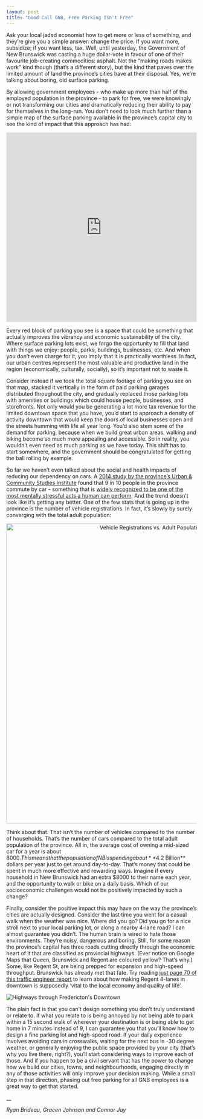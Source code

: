 ```yaml
---
layout: post
title: "Good Call GNB, Free Parking Isn't Free"
---
```


Ask your local jaded economist how to get more or less of something, and they’re give you a simple answer: change the price. If you want more, subsidize; if you want less, tax. Well, until yesterday, the Government of New Brunswick was casting a huge dollar-vote in favour of one of their favourite job-creating commodities: asphalt. Not the “making roads makes work” kind though (that’s a different story), but the kind that paves over the limited amount of land the province’s cities have at their disposal. Yes, we’re talking about boring, old surface parking.

By allowing government employees - who make up more than half of the employed population in the province - to park for free, we were knowingly or not transforming our cities and dramatically reducing their ability to pay for themselves in the long-run. You don’t need to look much further than a simple map of the surface parking available in the province’s capital city to see the kind of impact that this approach has had:

<iframe width="100%" height="500px" frameBorder="0" src="https://a.tiles.mapbox.com/v4/brideau.a2c0cffb.html?access_token=pk.eyJ1IjoiYnJpZGVhdSIsImEiOiJIazVVNG1FIn0.MTzqTSVYYBaTXC885WRF1Q"></iframe>

Every red block of parking you see is a space that could be something that actually improves the vibrancy and economic sustainability of the city. Where surface parking lots exist, we forgo the opportunity to fill that land with things we enjoy: people, parks, buildings, businesses, etc. And when you don’t even charge for it, you imply that it is practically worthless. In fact, our urban centres represent the most valuable and productive land in the region (economically, culturally, socially), so it’s important not to waste it.

Consider instead if we took the total square footage of parking you see on that map, stacked it vertically in the form of paid parking garages distributed throughout the city, and gradually replaced those parking lots with amenities or buildings which could house people, businesses, and storefronts. Not only would you be generating a lot more tax revenue for the limited downtown space that you have, you’d start to approach a density of activity downtown that would keep the doors of local businesses open and the streets humming with life all year long. You’d also stem some of the demand for parking, because when we build great urban areas, walking and biking become so much more appealing and accessible. So in reality, you wouldn’t even need as much parking as we have today. This shift has to start somewhere, and the government should be congratulated for getting the ball rolling by example.

So far we haven’t even talked about the social and health impacts of reducing our dependency on cars. A [2014 study by the province’s Urban & Community Studies Institute](http://www.unb.ca/research/institutes/urban/_resources/usci_roadworriers.pdf) found that 9 in 10 people in the province commute by car - something that is [widely recognized to be one of the most mentally stressful acts a human can perform](http://www.slate.com/articles/business/moneybox/2011/05/your_commute_is_killing_you.html). And the trend doesn’t look like it’s getting any better. One of the few stats that is going up in the province is the number of vehicle registrations. In fact, it’s slowly by surely converging with the total adult population:

<div>
    <a href="https://plot.ly/~Brideau/55/" target="_blank" title="Vehicle Registrations vs. Adult Population in NB" style="display: block; text-align: center;"><img src="https://plot.ly/~Brideau/55.png" alt="Vehicle Registrations vs. Adult Population in NB" style="max-width: 100%;width: 792px;"  width="792" onerror="this.onerror=null;this.src='https://plot.ly/404.png';" /></a>
    <script data-plotly="Brideau:55" src="https://plot.ly/embed.js" async></script>
</div>

Think about that. That isn’t the number of vehicles compared to the number of households. That’s the number of cars compared to the total adult population of the province. All in, the average cost of owning a mid-sized car for a year is about $8000. This means that the population of NB is spending about **$4.2 Billion** dollars per year just to get around day-to-day. That’s money that could be spent in much more effective and rewarding ways. Imagine if every household in New Brunswick had an extra $8000 to their name each year, and the opportunity to walk or bike on a daily basis. Which of our socioeconomic challenges would not be positively impacted by such a change?

Finally, consider the positive impact this may have on the way the province’s cities are actually designed. Consider the last time you went for a casual walk when the weather was nice. Where did you go? Did you go for a nice stroll next to your local parking lot, or along a nearby 4-lane road? I can almost guarantee you didn’t. The human brain is wired to hate those environments. They’re noisy, dangerous and boring. Still, for some reason the province’s capital has three roads cutting directly through the economic heart of it that are classified as provincial highways. (Ever notice on Google Maps that Queen, Brunswick and Regent are coloured yellow? That’s why.)  Some, like Regent St, are being prepped for expansion and high-speed throughput. Brunswick has already met that fate. Try reading [just page 70 of this traffic engineer report](https://github.com/CitizensCode/OSMSurfaceParking/raw/SurfaceParking/CapitalCityTrafficStudyUpdate.pdf) to learn about how making Regent 4-lanes in downtown is supposedly ‘vital to the local economy and quality of life’.

![Highways through Fredericton's Downtown](http://i.imgur.com/cuoGrN3.png)

The plain fact is that you can’t design something you don’t truly understand or relate to. If what you relate to is being annoyed by not being able to park within a 15 second walk of wherever your destination is or being able to get home in 7 minutes instead of 9, I can guarantee you that you’ll know how to design a fine parking lot and high-speed road. If your daily experience involves avoiding cars in crosswalks, waiting for the next bus in -30 degree weather, or generally enjoying the public space provided by your city (that’s why you live there, right?), you’ll start considering ways to improve each of those. And if you happen to be a civil servant that has the power to change how we build our cities, towns, and neighbourhoods, engaging directly in any of those activities will only improve your decision making. While a small step in that direction, phasing out free parking for all GNB employees is a great way to get that started.

__

_Ryan Brideau, Gracen Johnson and Connor Jay_
